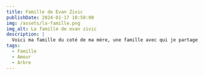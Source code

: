 ```yaml
---
title: Famille de Evan Zivic
publishDate: 2024-01-17 10:50:00
img: /assets/la-famille.png
img_alt: La famille de evan zivic
description: |
  Voici ma famille du coté de ma mère, une famille avec qui je partage des liens forts.
tags:
  - Famille
  - Amour
  - Arbre
---
```





